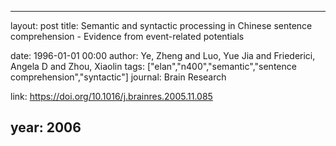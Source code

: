 ---
layout: post
title: Semantic and syntactic processing in Chinese sentence comprehension - Evidence from event-related potentials

date: 1996-01-01 00:00
author: Ye, Zheng and Luo, Yue Jia and Friederici, Angela D and Zhou, Xiaolin
tags: ["elan","n400","semantic","sentence comprehension","syntactic"]
journal: Brain Research

link: https://doi.org/10.1016/j.brainres.2005.11.085

year: 2006
----